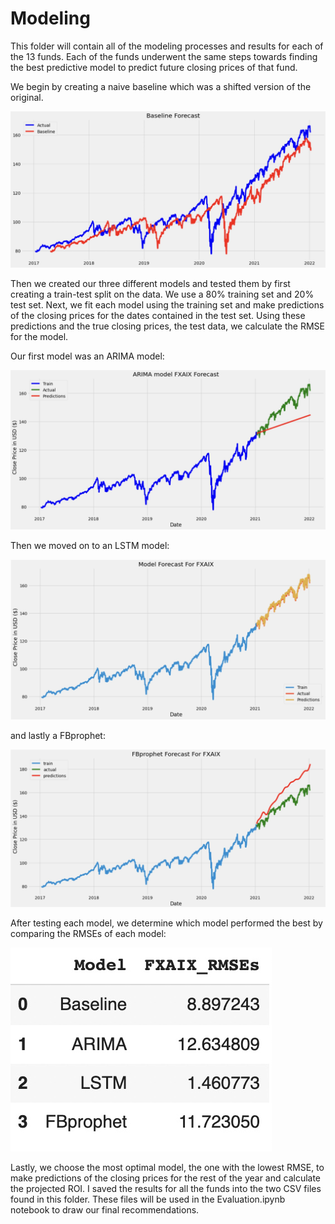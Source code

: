 # Modeling 

This folder will contain all of the modeling processes and results for each of the 13 funds. Each of the funds underwent the same steps towards finding the best predictive model to predict future closing prices of that fund. 

We begin by creating a naive baseline which was a shifted version of the original.

![baseline](../images/baseline.jpg)

Then we created our three different models and tested them by first creating a train-test split on the data. We use a 80% training set and 20% test set. Next, we fit each model using the training set and make predictions of the closing prices for the dates contained in the test set. Using these predictions and the true closing prices, the test data, we calculate the RMSE for the model. 

Our first model was an ARIMA model:

![arima](../images/arima.jpg)

Then we moved on to an LSTM model:

![lstm](../images/lstm.jpg)

and lastly a FBprophet:

![fbprophet](../images/fbprophet.jpg)

After testing each model, we determine which model performed the best by comparing the RMSEs of each model:

![rmses](../images/rmses.jpg)

Lastly, we choose the most optimal model, the one with the lowest RMSE, to make predictions of the closing prices for the rest of the year and calculate the projected ROI. I saved the results for all the funds into the two CSV files found in this folder. These files will be used in the Evaluation.ipynb notebook to draw our final recommendations.  

